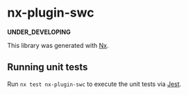# nx-plugin-swc

**UNDER_DEVELOPING**

This library was generated with [Nx](https://nx.dev).

## Running unit tests

Run `nx test nx-plugin-swc` to execute the unit tests via [Jest](https://jestjs.io).
